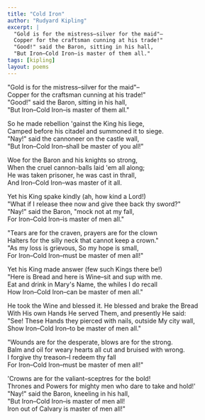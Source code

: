 ```yaml
---
title: "Cold Iron"
author: "Rudyard Kipling"
excerpt: |
  "Gold is for the mistress–silver for the maid"–  
  Copper for the craftsman cunning at his trade!"  
  "Good!" said the Baron, sitting in his hall,  
  "But Iron–Cold Iron–is master of them all."
tags: [kipling]
layout: poems
---
```


"Gold is for the mistress–silver for the maid"–  
Copper for the craftsman cunning at his trade!"  
"Good!" said the Baron, sitting in his hall,  
"But Iron–Cold Iron–is master of them all."  

So he made rebellion 'gainst the King his liege,  
Camped before his citadel and summoned it to siege.  
"Nay!" said the cannoneer on the castle wall,  
"But Iron–Cold Iron–shall be master of you all!"  

Woe for the Baron and his knights so strong,  
When the cruel cannon-balls laid 'em all along;  
He was taken prisoner, he was cast in thrall,  
And Iron–Cold Iron–was master of it all.  

Yet his King spake kindly (ah, how kind a Lord!)  
"What if I release thee now and give thee back thy sword?"  
"Nay!" said the Baron, "mock not at my fall,  
For Iron–Cold Iron–is master of men all."  

"Tears are for the craven, prayers are for the clown  
Halters for the silly neck that cannot keep a crown."  
"As my loss is grievous, So my hope is small,  
For Iron–Cold Iron–must be master of men all!"  

Yet his King made answer (few such Kings there be!)  
"Here is Bread and here is Wine–sit and sup with me.  
Eat and drink in Mary's Name, the whiles I do recall  
How Iron–Cold Iron–can be master of men all."  

He took the Wine and blessed it. He blessed and brake the Bread  
With His own Hands He served Them, and presently He said:  
"See! These Hands they pierced with nails, outside My city wall,  
Show Iron–Cold Iron–to be master of men all."  

"Wounds are for the desperate, blows are for the strong.  
Balm and oil for weary hearts all cut and bruised with wrong.  
I forgive thy treason–I redeem thy fall  
For Iron–Cold Iron–must be master of men all!"  

'Crowns are for the valiant–sceptres for the bold!  
Thrones and Powers for mighty men who dare to take and hold!'  
"Nay!" said the Baron, kneeling in his hall,  
"But Iron–Cold Iron–is master of men all!  
Iron out of Calvary is master of men all!"  
